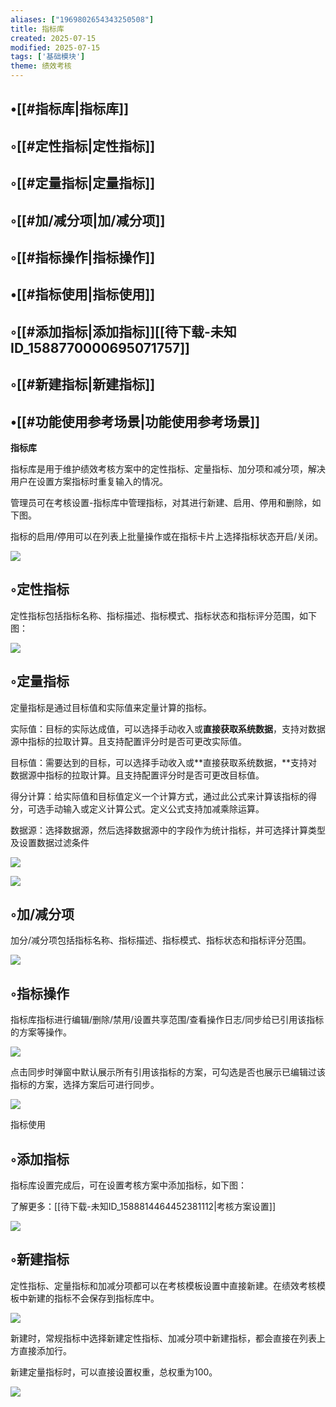 ```yaml
---
aliases: ["1969802654343250508"]
title: 指标库
created: 2025-07-15
modified: 2025-07-15
tags: ['基础模块']
theme: 绩效考核
---
```


## •[[#指标库|指标库]]

## ◦[[#定性指标|定性指标]]

## ◦[[#定量指标|定量指标]]

## ◦[[#加/减分项|加/减分项]]

## ◦[[#指标操作|指标操作]]

## •[[#指标使用|指标使用]]

## ◦[[#添加指标|添加指标]][[待下载-未知ID\_1588770000695071757]]

## ◦[[#新建指标|新建指标]]

## •[[#功能使用参考场景|功能使用参考场景]]

**指标库**

指标库是用于维护绩效考核方案中的定性指标、定量指标、加分项和减分项，解决用户在设置方案指标时重复输入的情况。

管理员可在考核设置-指标库中管理指标，对其进行新建、启用、停用和删除，如下图。

指标的启用/停用可以在列表上批量操作或在指标卡片上选择指标状态开启/关闭。

![](19344f7e713b2386740836a66967b132.jpg)

## ◦定性指标

定性指标包括指标名称、指标描述、指标模式、指标状态和指标评分范围，如下图：

![](8bdb9744c9077d9d6c8345f7402aa3c9.jpg)

## ◦定量指标

定量指标是通过目标值和实际值来定量计算的指标。

实际值：目标的实际达成值，可以选择手动收入或**直接获取系统数据**，支持对数据源中指标的拉取计算。且支持配置评分时是否可更改实际值。

目标值：需要达到的目标，可以选择手动收入或**直接获取系统数据，**支持对数据源中指标的拉取计算。且支持配置评分时是否可更改目标值。

得分计算：给实际值和目标值定义一个计算方式，通过此公式来计算该指标的得分，可选手动输入或定义计算公式。定义公式支持加减乘除运算。

数据源：选择数据源，然后选择数据源中的字段作为统计指标，并可选择计算类型及设置数据过滤条件

![](6879bb1fe1cfe42824302ff3e54447c9.jpg)

**![](8599095330c21ef2834ee69840149db0.jpg)**

## ◦加/减分项

加分/减分项包括指标名称、指标描述、指标模式、指标状态和指标评分范围。

![](91e65a2996d18180f62895b2a2ecaed3.jpg)

## ◦指标操作

指标库指标进行编辑/删除/禁用/设置共享范围/查看操作日志/同步给已引用该指标的方案等操作。

![](7c3dbb58ea849f8bb149ed13c4a3a760.jpg)

点击同步时弹窗中默认展示所有引用该指标的方案，可勾选是否也展示已编辑过该指标的方案，选择方案后可进行同步。

![](d33fb0bc96749875a5d2147c8c23b0b1.jpg)

指标使用

## ◦添加指标

指标库设置完成后，可在设置考核方案中添加指标，如下图：

了解更多：[[待下载-未知ID_1588814464452381112|考核方案设置]]

![](00f23604444db5e5bbde15fa00565a86.jpg)

## ◦新建指标

定性指标、定量指标和加减分项都可以在考核模板设置中直接新建。在绩效考核模板中新建的指标不会保存到指标库中。

![](404d0543ebfae1668b177f27e0db0a4f.jpg)

新建时，常规指标中选择新建定性指标、加减分项中新建指标，都会直接在列表上方直接添加行。

新建定量指标时，可以直接设置权重，总权重为100。

![](2d11adcd411d88ec1a9955c7b362c297.jpg)